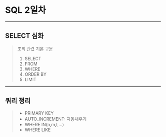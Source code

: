 # SQL 2일차
---
## SELECT 심화
> 조회 관련 기본 구문
> 1. SELECT 
> 2. FROM
> 3. WHERE
> 4. ORDER BY
> 5. LIMIT
---
## 쿼리 정리
> - PRIMARY KEY
> - AUTO_INCREMENT: 자동채우기
> - WHERE <asd> IN(n,m,l,...)
> - WHERE <column> LIKE

